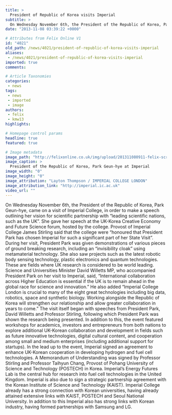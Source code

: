 ```yaml
---
title: >
  President of Republic of Korea visits Imperial
subtitle: >
  On Wednesday November 6th, the President of the Republic of Korea, Park Geun-hye, came on a visit of Imperial College, in order to make a speech outlining her vision for scientific partnership with “leading scientific nations, such as the UK”.
date: "2013-11-08 03:39:22 +0000"

# Attributes from Felix Online V1
id: "4021"
old_path: /news/4021/president-of-republic-of-korea-visits-imperial
aliases:
 - /news/4021/president-of-republic-of-korea-visits-imperial
imported: true
comments:

# Article Taxonomies
categories:
 - news
tags:
 - news
 - imported
 - image
authors:
 - felix
 - kmw13
highlights:

# Homepage control params
headline: true
featured: true

# Image metadata
image_path: "http://felixonline.co.uk/img/upload/201311080911-felix-screen-shot-2013-11-08-at-09.07.06.png"
image_caption: >
  President of the Republic of Korea, Park Geun-hye at Imperial
image_width: "0"
image_height: "0"
image_attribution: "Layton Thompson / IMPERIAL COLLEGE LONDON"
image_attribution_link: "http://imperial.ic.ac.uk"
video_url: ""
---
```


On Wednesday November 6th, the President of the Republic of Korea, Park Geun-hye, came on a visit of Imperial College, in order to make a speech outlining her vision for scientific partnership with “leading scientific nations, such as the UK”.
 She gave her speech at the UK-Korea Creative Economy and Future Science forum, hosted by the college. Provost of Imperial College James Stirling said that the college were “honoured that President Park has chosen Imperial for such a significant part of her State Visit”. During her visit, President Park was given demonstrations of various pieces of ground breaking research, including an “invisibility cloak” using metamaterial technology. She also saw projects such as the latest robotic body sensing technology, plastic electronics and quantum technologies. These are fields where UK research is considered to be world leading.
 Science and Universities Minister David Willetts MP, who accompanied President Park on her visit to Imperial, said, “International collaboration across Higher Education is essential if the UK is to remain ahead in the global race for science and innovation.” He also added “Imperial College London is crucial to many of the eight great technologies including big data, robotics, space and synthetic biology. Working alongside the Republic of Korea will strengthen our relationship and allow greater collaboration in years to come.”
 The visit itself began with speeches from President Park, David Willetts and Professor Stirling, following which President Park was shown the research being presented. In addition to this, the event featured workshops for academics, investors and entrepreneurs from both nations to explore additional UK-Korean collaboration and development in fields such as future innovative technologies, digital cultural content, and cooperation among small and medium enterprises (including additional support for startups).
 In the lead up to the event, Imperial signed an agreement to enhance UK-Korean cooperation in developing hydrogen and fuel cell technologies. A Memorandum of Understanding was signed by Professor Stirling and Professor Taihyun Chang, Provost of Pohang University of Science and Technology (POSTECH) in Korea. Imperial’s Energy Futures Lab is the central hub for research into fuel cell technologies in the United Kingdom. Imperial is also due to sign a strategic partnership agreement with the Korean Institute of Science and Technology (KAIST).
 Imperial College already has a strong connection with Korean universities, having already attained extensive links with KAIST, POSTECH and Seoul National University. In addition to this Imperial also has strong links with Korean industry, having formed partnerships with Samsung and LG.
